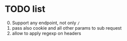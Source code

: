 # TODO list

0. Support any endpoint, not only `/`
1. pass also cookie and all other params to sub request
2. allow to apply regexp on headers